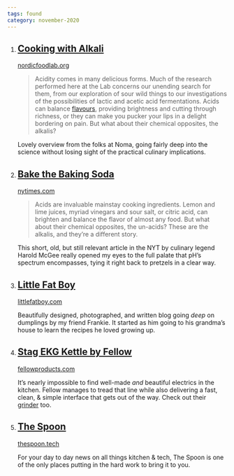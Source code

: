 ```yaml
---
tags: found
category: november-2020
---
```


1. ## [Cooking with Alkali](http://nordicfoodlab.org/blog/2015/8/6/cooking-with-alkali)
    
    [nordicfoodlab.org](http://nordicfoodlab.org/blog/2015/8/6/cooking-with-alkali)
    
    > Acidity comes in many delicious forms. Much of the research performed here at the Lab concerns our unending search for them, from our exploration of sour wild things to our investigations of the possibilities of lactic and acetic acid fermentations. Acids can balance [flavours](http://nordicfoodlab.org/blog/2015/8/6/cooking-with-alkali), providing brightness and cutting through richness, or they can make you pucker your lips in a delight bordering on pain. But what about their chemical opposites, the alkalis?

    Lovely overview from the folks at Noma, going fairly deep into the science without losing sight of the practical culinary implications.

2. ## [Bake the Baking Soda](https://www.nytimes.com/2010/09/15/dining/15curious.html)

    [nytimes.com](https://www.nytimes.com/2010/09/15/dining/15curious.html)

    > Acids are invaluable mainstay cooking ingredients. Lemon and lime juices, myriad vinegars and sour salt, or citric acid, can brighten and balance the flavor of almost any food. But what about their chemical opposites, the un-acids? These are the alkalis, and they’re a different story.

    This short, old, but still relevant article in the NYT by culinary legend Harold McGee really opened my eyes to the full palate that pH’s spectrum encompasses, tying it right back to pretzels in a clear way.

3. ## [Little Fat Boy](http://littlefatboy.com/)

    [littlefatboy.com](http://littlefatboy.com/)

    Beautifully designed, photographed, and written blog going *deep* on dumplings by my friend Frankie. It started as him going to his grandma’s house to learn the recipes he loved growing up.

4. ## [Stag EKG Kettle by Fellow](https://fellowproducts.com/stagg-ekg/)

    [fellowproducts.com](https://fellowproducts.com/stagg-ekg/)

    It’s nearly impossible to find well-made *and* beautiful electrics in the kitchen. Fellow manages to tread that line while also delivering a fast, clean, & simple interface that gets out of the way. Check out their [grinder](https://fellowproducts.com/products/ode-brew-grinder) too.

5. ## [The Spoon](https://thespoon.tech/)
    
    [thespoon.tech](https://thespoon.tech/)

    For your day to day news on all things kitchen & tech, The Spoon is one of the only places putting in the hard work to bring it to you.
